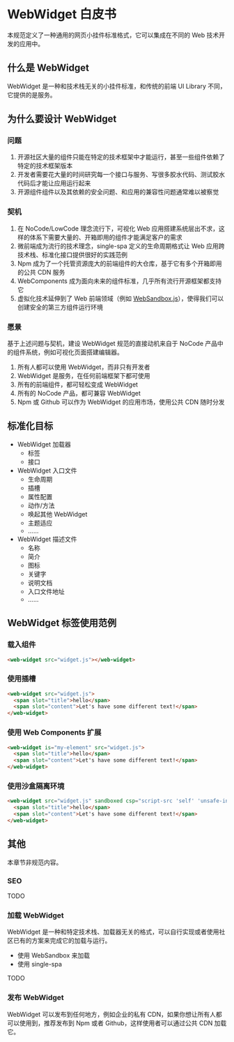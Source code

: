 # WebWidget 白皮书

本规范定义了一种通用的网页小挂件标准格式，它可以集成在不同的 Web 技术开发的应用中。

## 什么是 WebWidget

WebWidget 是一种和技术栈无关的小挂件标准，和传统的前端 UI Library 不同，它提供的是服务。

## 为什么要设计 WebWidget

### 问题

1. 开源社区大量的组件只能在特定的技术框架中才能运行，甚至一些组件依赖了特定的技术框架版本
2. 开发者需要花大量的时间研究每一个接口与服务、写很多胶水代码、测试胶水代码后才能让应用运行起来
3. 开源组件组件以及其依赖的安全问题、和应用的兼容性问题通常难以被察觉

### 契机

1. 在 NoCode/LowCode 理念流行下，可视化 Web 应用搭建系统层出不求，这样的体系下需要大量的、开箱即用的组件才能满足客户的需求
2. 微前端成为流行的技术理念，single-spa 定义的生命周期格式让 Web 应用跨技术栈、标准化接口提供很好的实践范例
3. Npm 成为了一个托管资源庞大的前端组件的大仓库，基于它有多个开箱即用的公共 CDN 服务
4. WebComponents 成为面向未来的组件标准，几乎所有流行开源框架都支持它
5. 虚拟化技术延伸到了 Web 前端领域（例如 [WebSandbox.js](https://web-sandbox.js.org)），使得我们可以创建安全的第三方组件运行环境

### 愿景

基于上述问题与契机，建设 WebWidget 规范的直接动机来自于 NoCode 产品中的组件系统，例如可视化页面搭建编辑器。

1. 所有人都可以使用 WebWidget，而非只有开发者
2. WebWidget 是服务，在任何前端框架下都可使用
3. 所有的前端组件，都可轻松变成 WebWidget
4. 所有的 NoCode 产品，都可兼容 WebWidget
5. Npm 或 Github 可以作为 WebWidget 的应用市场，使用公共 CDN 随时分发

## 标准化目标

* WebWidget 加载器
  * 标签
  * 接口
* WebWidget 入口文件
  * 生命周期
  * 插槽
  * 属性配置
  * 动作/方法
  * 唤起其他 WebWidget
  * 主题适应
  * ……
* WebWidget 描述文件
  * 名称
  * 简介
  * 图标
  * 关键字
  * 说明文档
  * 入口文件地址
  * ……

## WebWidget 标签使用范例

### 载入组件

```html
<web-widget src="widget.js"></web-widget>
```

### 使用插槽

```html
<web-widget src="widget.js">
  <span slot="title">hello</span>
  <span slot="content">Let's have some different text!</span>
</web-widget>
```

### 使用 Web Components 扩展

```html
<web-widget is="my-element" src="widget.js">
  <span slot="title">hello</span>
  <span slot="content">Let's have some different text!</span>
</web-widget>
```

### 使用沙盒隔离环境

```html
<web-widget src="widget.js" sandboxed csp="script-src 'self' 'unsafe-inline' 'unsafe-eval' cdn.jsdelivr.net;">
  <span slot="title">hello</span>
  <span slot="content">Let's have some different text!</span>
</web-widget>
```

## 其他

本章节非规范内容。

### SEO

TODO

### 加载 WebWidget

WebWidget 是一种和特定技术栈、加载器无关的格式，可以自行实现或者使用社区已有的方案来完成它的加载与运行。

* 使用 WebSandbox 来加载
* 使用 single-spa

TODO

### 发布 WebWidget

WebWidget 可以发布到任何地方，例如企业的私有 CDN，如果你想让所有人都可以使用到，推荐发布到 Npm 或者 Github，这样使用者可以通过公共 CDN 加载它。 

